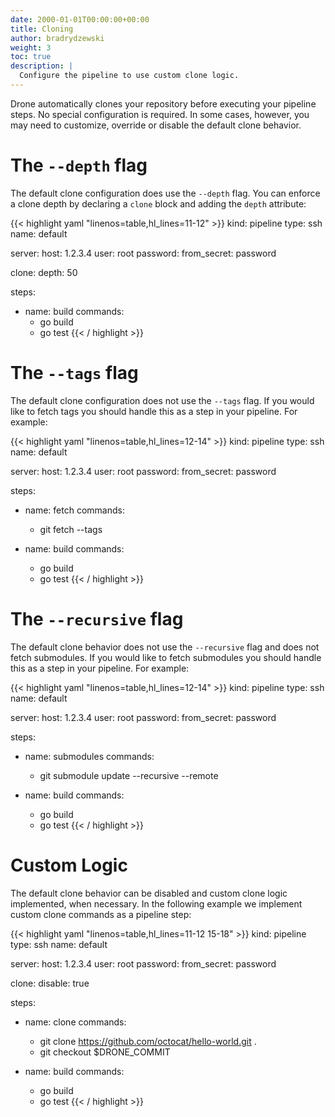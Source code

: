 ```yaml
---
date: 2000-01-01T00:00:00+00:00
title: Cloning
author: bradrydzewski
weight: 3
toc: true
description: |
  Configure the pipeline to use custom clone logic.
---
```


Drone automatically clones your repository before executing your pipeline steps. No special configuration is required. In some cases, however, you may need to customize, override or disable the default clone behavior.

# The `--depth` flag

The default clone configuration does use the `--depth` flag. You can enforce a clone depth by declaring a `clone` block and adding the `depth` attribute:

{{< highlight yaml "linenos=table,hl_lines=11-12" >}}
kind: pipeline
type: ssh
name: default

server:
  host: 1.2.3.4
  user: root
  password:
    from_secret: password

clone:
  depth: 50

steps:
- name: build
  commands:
  - go build
  - go test
{{< / highlight >}}

# The `--tags` flag

The default clone configuration does not use the `--tags` flag. If you would like to fetch tags you should handle this as a step in your pipeline. For example:

{{< highlight yaml "linenos=table,hl_lines=12-14" >}}
kind: pipeline
type: ssh
name: default

server:
  host: 1.2.3.4
  user: root
  password:
    from_secret: password

steps:
- name: fetch
  commands:
  - git fetch --tags

- name: build
  commands:
  - go build
  - go test
{{< / highlight >}}


# The `--recursive` flag

The default clone behavior does not use the `--recursive` flag and does not fetch submodules. If you would like to fetch submodules you should handle this as a step in your pipeline. For example:

{{< highlight yaml "linenos=table,hl_lines=12-14" >}}
kind: pipeline
type: ssh
name: default

server:
  host: 1.2.3.4
  user: root
  password:
    from_secret: password

steps:
- name: submodules
  commands:
  - git submodule update --recursive --remote

- name: build
  commands:
  - go build
  - go test
{{< / highlight >}}

# Custom Logic

The default clone behavior can be disabled and custom clone logic implemented, when necessary. In the following example we implement custom clone commands as a pipeline step:

{{< highlight yaml "linenos=table,hl_lines=11-12 15-18" >}}
kind: pipeline
type: ssh
name: default

server:
  host: 1.2.3.4
  user: root
  password:
    from_secret: password

clone:
  disable: true

steps:
- name: clone
  commands:
  - git clone https://github.com/octocat/hello-world.git .
  - git checkout $DRONE_COMMIT

- name: build
  commands:
  - go build
  - go test
{{< / highlight >}}
